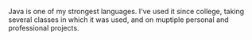 Java is one of my strongest languages. I've used it since college, taking
several classes in which it was used, and on muptiple personal and 
professional projects.